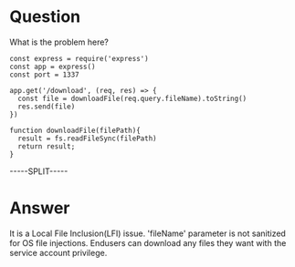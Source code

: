 # Question
 
What is the problem here?
 
```
const express = require('express')
const app = express()
const port = 1337

app.get('/download', (req, res) => {
  const file = downloadFile(req.query.fileName).toString()
  res.send(file)
})

function downloadFile(filePath){
  result = fs.readFileSync(filePath)
  return result;
}
```
 
-----SPLIT-----
 
# Answer

It is a  Local File Inclusion(LFI) issue. 'fileName' parameter is not sanitized for OS file injections. Endusers can download any files they want with the service account privilege.
